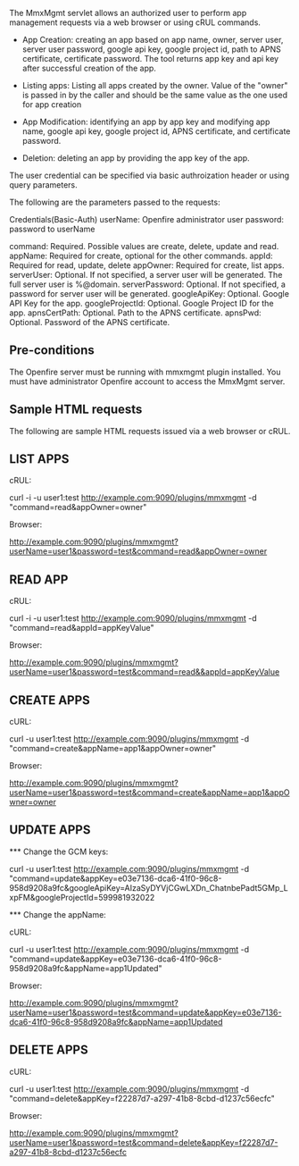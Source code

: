 The MmxMgmt servlet allows an authorized user to perform app management requests via a web browser or using cRUL commands. 


- App Creation: creating an app based on app name, owner, server user, server user password, google api key, google project id,
  path to APNS certificate, certificate password. The tool returns app key and api key after successful creation of
  the app. 

- Listing apps: Listing all apps created by the owner. Value of the "owner" is passed in by the caller and should be the same value as the one used for app creation

- App Modification: identifying an app by app key and modifying app name, google api key, google project id,
  APNS certificate, and certificate password. 
  
- Deletion: deleting an app by providing the app key of the app.
 
The user credential can be specified via basic authroization header or using query parameters.
 
The following are the parameters passed to the requests:
 
 Credentials(Basic-Auth)
 userName:        Openfire administrator user
 password:        password to userName
 
 command:         Required. Possible values are create, delete, update and read.
 appName:         Required for create, optional for the other commands.
 appId:          Required for read, update, delete
 appOwner:        Required for create, list apps.
 serverUser:      Optional. If not specified, a server user will be generated. The full server user is <serverUser>%<appId>@domain.
 serverPassword:       Optional. If not specified, a password for server user will be generated.
 googleApiKey:    Optional. Google API Key for the app.
 googleProjectId: Optional. Google Project ID for the app.
 apnsCertPath:    Optional. Path to the APNS certificate.
 apnsPwd:         Optional. Password of the APNS certificate.
 

 
Pre-conditions
--------------

The Openfire server must be running with mmxmgmt plugin installed. You must have administrator Openfire account to access the MmxMgmt server.


Sample HTML requests
--------------------

The following are sample HTML requests issued via a web browser or cRUL.

LIST APPS
---------

cRUL:

curl -i -u user1:test http://example.com:9090/plugins/mmxmgmt -d "command=read&appOwner=owner"

Browser:

http://example.com:9090/plugins/mmxmgmt?userName=user1&password=test&command=read&appOwner=owner


READ APP
--------

cRUL:

curl -i -u user1:test http://example.com:9090/plugins/mmxmgmt -d "command=read&appId=appKeyValue"

Browser:

http://example.com:9090/plugins/mmxmgmt?userName=user1&password=test&command=read&&appId=appKeyValue


CREATE APPS
-----------

cURL:

curl -u user1:test http://example.com:9090/plugins/mmxmgmt -d "command=create&appName=app1&appOwner=owner"

Browser:

http://example.com:9090/plugins/mmxmgmt?userName=user1&password=test&command=create&appName=app1&appOwner=owner


UPDATE APPS
-----------
*** Change the GCM keys:


curl -u user1:test http://example.com:9090/plugins/mmxmgmt -d "command=update&appKey=e03e7136-dca6-41f0-96c8-958d9208a9fc&googleApiKey=AIzaSyDYVjCGwLXDn_ChatnbePadt5GMp_LxpFM&googleProjectId=599981932022

*** Change the appName:

cURL:

curl -u user1:test http://example.com:9090/plugins/mmxmgmt -d "command=update&appKey=e03e7136-dca6-41f0-96c8-958d9208a9fc&appName=app1Updated"

Browser:

http://example.com:9090/plugins/mmxmgmt?userName=user1&password=test&command=update&appKey=e03e7136-dca6-41f0-96c8-958d9208a9fc&appName=app1Updated




DELETE APPS
-----------

cURL:

curl -u user1:test http://example.com:9090/plugins/mmxmgmt -d "command=delete&appKey=f22287d7-a297-41b8-8cbd-d1237c56ecfc"

Browser:

http://example.com:9090/plugins/mmxmgmt?userName=user1&password=test&command=delete&appKey=f22287d7-a297-41b8-8cbd-d1237c56ecfc



